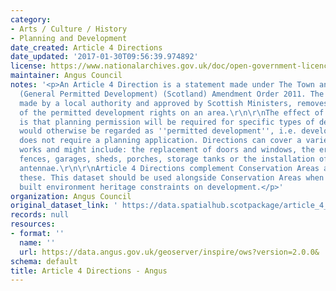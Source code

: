 ```yaml
---
category:
- Arts / Culture / History
- Planning and Development
date_created: Article 4 Directions
date_updated: '2017-01-30T09:56:39.974892'
license: https://www.nationalarchives.gov.uk/doc/open-government-licence/version/3/
maintainer: Angus Council
notes: '<p>An Article 4 Direction is a statement made under The Town and Country Planning
  (General Permitted Development) (Scotland) Amendment Order 2011. The Direction,
  made by a local authority and approved by Scottish Ministers, removes all or some
  of the permitted development rights on an area.\r\n\r\nThe effect of a Direction
  is that planning permission will be required for specific types of development which
  would otherwise be regarded as ''permitted development'', i.e. development that
  does not require a planning application. Directions can cover a variety of minor
  works and might include: the replacement of doors and windows, the erection of gates,
  fences, garages, sheds, porches, storage tanks or the installation of satellite
  antennae.\r\n\r\nArticle 4 Directions complement Conservation Areas and may overlap
  these. This dataset should be used alongside Conservation Areas when considering
  built environment heritage constraints on development.</p>'
organization: Angus Council
original_dataset_link: ' https://data.spatialhub.scotpackage/article_4_directions-an'
records: null
resources:
- format: ''
  name: ''
  url: https://data.angus.gov.uk/geoserver/inspire/ows?version=2.0.0&
schema: default
title: Article 4 Directions - Angus
---
```


